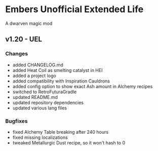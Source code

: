 # Embers Unofficial Extended Life

A dwarven magic mod

## v1.20 - UEL
### Changes
- added CHANGELOG.md
- added Heat Coil as smelting catalyst in HEI
- added a project logo
- added compatibility with Inspiration Cauldrons
- added config option to show exact Ash amount in Alchemy recipes
- switched to RetroFuturaGradle
- updated README.md
- updated repository dependencies
- updated various lang files

### Bugfixes
- fixed Alchemy Table breaking after 240 hours
- fixed missing localizations
- tweaked Metallurgic Dust recipe, so it won't hash to 0
